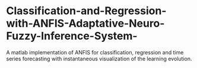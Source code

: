 # Classification-and-Regression-with-ANFIS-Adaptative-Neuro-Fuzzy-Inference-System-
A matlab implementation of ANFIS for classification, regression and time series forecasting with instantaneous visualization of the learning evolution.
